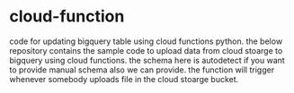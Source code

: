 # cloud-function
code for updating bigquery table using cloud functions python.
 the below repository contains the sample code to upload data from cloud stoarge to bigquery using cloud functions.
 the schema here is autodetect if you want to provide manual schema also we can provide.
 the function will trigger whenever somebody uploads file in the cloud stoarge bucket. 
